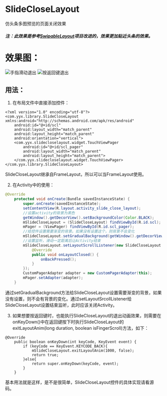 # SlideCloseLayout
仿头条多图预览的页面关闭效果

##### 注：此效果是参考[SwipableLayout](https://github.com/SerhatSurguvec/SwipableLayout)项目改进的，效果更加贴近头条的效果。

# 效果图：
![手指滑动退出](https://github.com/xingxing-yan/SlideCloseLayout/blob/master/git/finger2_exit.gif)
![按返回键退出](https://github.com/xingxing-yan/SlideCloseLayout/blob/master/git/back_exit.gif)

## 用法：
1. 在布局文件中直接添加控件：
```
<?xml version="1.0" encoding="utf-8"?>
<com.yyx.library.SlideCloseLayout xmlns:android="http://schemas.android.com/apk/res/android"
    android:id="@+id/scl"
    android:layout_width="match_parent"
    android:layout_height="match_parent"
    android:orientation="vertical">
    <com.yyx.slidecloselayout.widget.TouchViewPager
        android:id="@+id/scl_pager"
        android:layout_width="match_parent"
        android:layout_height="match_parent">
    </com.yyx.slidecloselayout.widget.TouchViewPager>
</com.yyx.library.SlideCloseLayout>
```
SlideCloseLayout继承自FrameLayout，所以可以当FrameLayout使用。

2. 在Activity中的使用：
```Java
@Override
    protected void onCreate(Bundle savedInstanceState) {
        super.onCreate(savedInstanceState);
        setContentView(R.layout.activity_slide_close_layout);
        //设置activity的背景为黑色
        getWindow().getDecorView().setBackgroundColor(Color.BLACK);
        mSlideCloseLayout = (SlideCloseLayout) findViewById(R.id.scl);
        mPager = (ViewPager) findViewById(R.id.scl_pager);
        //给控件设置需要渐变的背景。如果没有设置这个，则背景不会变化
        mSlideCloseLayout.setGradualBackground(getWindow().getDecorView().getBackground());
        //设置监听，滑动一定距离后让Activity结束
        mSlideCloseLayout.setLayoutScrollListener(new SlideCloseLayout.LayoutScrollListener() {
            @Override
            public void onLayoutClosed() {
                onBackPressed();
            }
        });
        CustomPagerAdapter adapter = new CustomPagerAdapter(this);
        mPager.setAdapter(adapter);
    }
```
通过setGradualBackground方法给SlideCloseLayout设置需要渐变的背景，如果没有设置，则不会有背景的变化。通过setLayoutSrcollListener给SlideCloseLayout设置结束监听，此时应该关闭Activity。

3. 如果想要按返回键时，也能执行SlideCloseLayout的退出动画效果，则需要在onKeyDown()中在返回键按下时执行SlideCloseLayout的exitLayoutAnim(long duration, boolean isFingerScroll)方法，如下：
```
@Override
    public boolean onKeyDown(int keyCode, KeyEvent event) {
        if (keyCode == KeyEvent.KEYCODE_BACK){
            mSlideCloseLayout.exitLayoutAnim(1000, false);
            return true;
        }else{
            return super.onKeyDown(keyCode, event);
        }
    }
```
基本用法就是这样，是不是很简单，SlideCloseLayout控件的具体实现请看源码。
